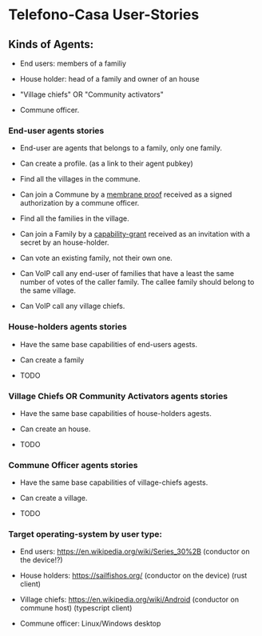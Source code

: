 
# Telefono-Casa User-Stories

## Kinds of Agents:

- End users: members of a familiy

- House holder: head of a family and owner of an house

- "Village chiefs" OR "Community activators"

- Commune officer.

### End-user agents stories

- End-user are agents that belongs to a family, only one family.

- Can create a profile. (as a link to their agent pubkey)

- Find all the villages in the commune.

- Can join a Commune by a [membrane proof](https://developer.holochain.org/resources/glossary/#membrane-proof) received as a signed authorization by a commune officer.

- Find all the families in the village.

- Can join a Family by a [capability-grant](https://developer.holochain.org/resources/glossary/#capability-grant) received as an invitation with a secret by an house-holder.

- Can vote an existing family, not their own one.

- Can VoIP call any end-user of families that have a least the same number of votes of the caller family. The callee family should belong to the same village.

- Can VoIP call any village chiefs.

### House-holders agents stories

- Have the same base capabilities of end-users agests.

- Can create a family

- TODO

### Village Chiefs OR Community Activators agents stories

- Have the same base capabilities of house-holders agests.

- Can create an house.

- TODO

### Commune Officer agents stories

- Have the same base capabilities of village-chiefs agests.

- Can create a village.

- TODO

### Target operating-system by user type:

- End users: https://en.wikipedia.org/wiki/Series_30%2B (conductor on the device!?)

- House holders: https://sailfishos.org/ (conductor on the device) (rust client)

- Village chiefs: https://en.wikipedia.org/wiki/Android (conductor on commune host) (typescript client)

- Commune officer: Linux/Windows desktop
